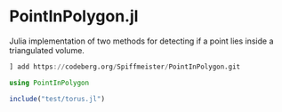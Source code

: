 # PointInPolygon.jl


Julia implementation of two methods for detecting if a point lies inside a triangulated volume.




```julia
] add https://codeberg.org/Spiffmeister/PointInPolygon.git
```

```julia
using PointInPolygon
```


```julia
include("test/torus.jl")
```


